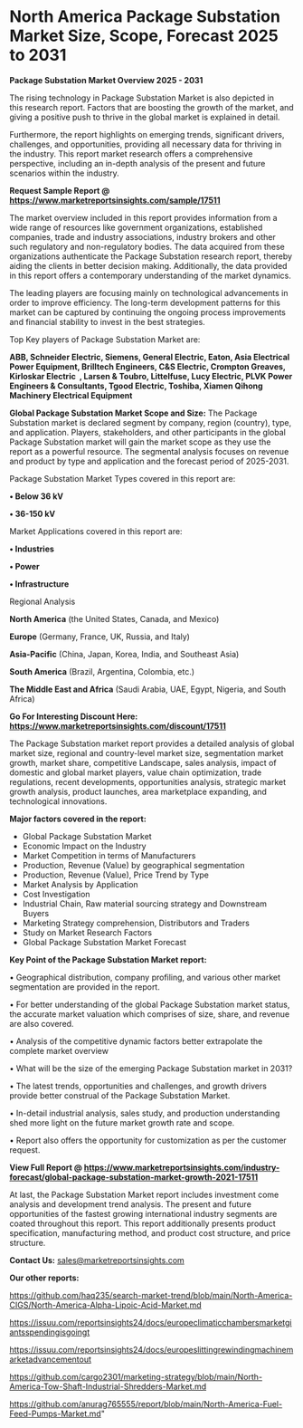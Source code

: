 # North America Package Substation Market Size, Scope, Forecast 2025 to 2031

<Strong> Package Substation Market Overview 2025 - 2031</strong>

The rising technology in Package Substation Market is also depicted in this research report. Factors that are boosting the growth of the market, and giving a positive push to thrive in the global market is explained in detail.

Furthermore, the report highlights on emerging trends, significant drivers, challenges, and opportunities, providing all necessary data for thriving in the industry. This report market research offers a comprehensive perspective, including an in-depth analysis of the present and future scenarios within the industry.

<strong>Request Sample Report @ <a href=https://www.marketreportsinsights.com/sample/17511>https://www.marketreportsinsights.com/sample/17511</a></strong>

The market overview included in this report provides information from a wide range of resources like government organizations, established companies, trade and industry associations, industry brokers and other such regulatory and non-regulatory bodies. The data acquired from these organizations authenticate the Package Substation research report, thereby aiding the clients in better decision making. Additionally, the data provided in this report offers a contemporary understanding of the market dynamics.

The leading players are focusing mainly on technological advancements in order to improve efficiency. The long-term development patterns for this market can be captured by continuing the ongoing process improvements and financial stability to invest in the best strategies.

Top Key players of Package Substation Market are:

<strong>ABB, Schneider Electric, Siemens, General Electric, Eaton, Asia Electrical Power Equipment, Brilltech Engineers, C&S Electric, Crompton Greaves, Kirloskar Electric  , Larsen & Toubro, Littelfuse, Lucy Electric, PLVK Power Engineers & Consultants, Tgood Electric, Toshiba, Xiamen Qihong Machinery Electrical Equipment</strong>

<strong><b>Global Package Substation Market Scope and Size:</b></strong>
The Package Substation market is declared segment by company, region (country), type, and application. Players, stakeholders, and other participants in the global Package Substation market will gain the market scope as they use the report as a powerful resource. The segmental analysis focuses on revenue and product by type and application and the forecast period of 2025-2031.

Package Substation Market Types covered in this report are:

<strong>• Below 36 kV

• 36-150 kV</strong>

Market Applications covered in this report are:

<strong>• Industries

• Power

• Infrastructure</strong> 

Regional Analysis

<strong>North America</strong> (the United States, Canada, and Mexico)

<strong>Europe</strong> (Germany, France, UK, Russia, and Italy)

<strong>Asia-Pacific</strong> (China, Japan, Korea, India, and Southeast Asia)

<strong>South America</strong> (Brazil, Argentina, Colombia, etc.)

<strong>The Middle East and Africa</strong> (Saudi Arabia, UAE, Egypt, Nigeria, and South Africa)

<strong>Go For Interesting Discount Here: <a href=https://www.marketreportsinsights.com/discount/17511>https://www.marketreportsinsights.com/discount/17511</a></strong>

The Package Substation market report provides a detailed analysis of global market size, regional and country-level market size, segmentation market growth, market share, competitive Landscape, sales analysis, impact of domestic and global market players, value chain optimization, trade regulations, recent developments, opportunities analysis, strategic market growth analysis, product launches, area marketplace expanding, and technological innovations.

<strong><b>Major factors covered in the report:</b></strong>
<ul>
  <li>Global Package Substation Market </li>
  <li>Economic Impact on the Industry</li>
  <li>Market Competition in terms of Manufacturers</li>
  <li>Production, Revenue (Value) by geographical segmentation</li>
  <li>Production, Revenue (Value), Price Trend by Type</li>
  <li>Market Analysis by Application</li>
  <li>Cost Investigation</li>
  <li>Industrial Chain, Raw material sourcing strategy and Downstream Buyers</li>
  <li>Marketing Strategy comprehension, Distributors and Traders</li>
  <li>Study on Market Research Factors</li>
  <li>Global Package Substation Market Forecast</li>
</ul>

<strong><b>Key Point of the Package Substation Market report:</b></strong>

• Geographical distribution, company profiling, and various other market segmentation are provided in the report.

• For better understanding of the global Package Substation market status, the accurate market valuation which comprises of size, share, and revenue are also covered.

• Analysis of the competitive dynamic factors better extrapolate the complete market overview

• What will be the size of the emerging Package Substation market in 2031?

• The latest trends, opportunities and challenges, and growth drivers provide better construal of the Package Substation Market.

• In-detail industrial analysis, sales study, and production understanding shed more light on the future market growth rate and scope.

• Report also offers the opportunity for customization as per the customer request.

<strong><b>View Full Report @ <a href=https://www.marketreportsinsights.com/industry-forecast/global-package-substation-market-growth-2021-17511>https://www.marketreportsinsights.com/industry-forecast/global-package-substation-market-growth-2021-17511</a></b></strong>


At last, the Package Substation Market report includes investment come analysis and development trend analysis. The present and future opportunities of the fastest growing international industry segments are coated throughout this report. This report additionally presents product specification, manufacturing method, and product cost structure, and price structure.

<strong>Contact Us:</strong>
sales@marketreportsinsights.com

<strong>Our other reports:</strong>

<a href=https://github.com/haq235/search-market-trend/blob/main/North-America-CIGS/North-America-Alpha-Lipoic-Acid-Market.md>https://github.com/haq235/search-market-trend/blob/main/North-America-CIGS/North-America-Alpha-Lipoic-Acid-Market.md</a>

<a href=https://issuu.com/reportsinsights24/docs/europeclimaticchambersmarketgiantsspendingisgoingt>https://issuu.com/reportsinsights24/docs/europeclimaticchambersmarketgiantsspendingisgoingt</a>

<a href=https://issuu.com/reportsinsights24/docs/europeslittingrewindingmachinemarketadvancementout>https://issuu.com/reportsinsights24/docs/europeslittingrewindingmachinemarketadvancementout</a>

<a href=https://github.com/cargo2301/marketing-strategy/blob/main/North-America-Tow-Shaft-Industrial-Shredders-Market.md>https://github.com/cargo2301/marketing-strategy/blob/main/North-America-Tow-Shaft-Industrial-Shredders-Market.md</a>

<a href=https://github.com/anurag765555/report/blob/main/North-America-Fuel-Feed-Pumps-Market.md>https://github.com/anurag765555/report/blob/main/North-America-Fuel-Feed-Pumps-Market.md</a>"
